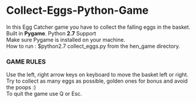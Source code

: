 # Collect-Eggs-Python-Game
In this Egg Catcher game you have to collect the falling eggs in the basket. \
Built in **Pygame**. Python **2.7** Support \
Make sure Pygame is installed on your machine.\
How to run : $python2.7 collect_eggs.py from the hen_game directory.
### GAME RULES
Use the left, right arrow keys on keyboard to move the basket left or right.\
Try to collect as many eggs as possible, golden ones for bonus and avoid the poops :) \
To quit the game use Q or Esc.

